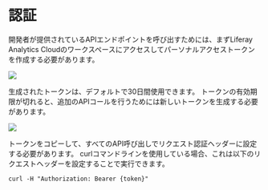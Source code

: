 # 認証

開発者が提供されているAPIエンドポイントを呼び出すためには、まずLiferay Analytics Cloudのワークスペースにアクセスしてパーソナルアクセストークンを作成する必要があります。

![](authentication/images/01.png)

生成されたトークンは、デフォルトで30日間使用できます。 トークンの有効期限が切れると、追加のAPIコールを行うためには新しいトークンを生成する必要があります。

![](authentication/images/02.png)

トークンをコピーして、すべてのAPI呼び出しでリクエスト認証ヘッダーに設定する必要があります。 curlコマンドラインを使用している場合、これは以下のリクエストヘッダーを設定することで実行できます。

```
curl -H "Authorization: Bearer {token}"
```
